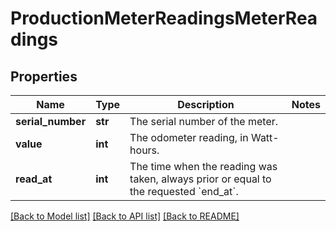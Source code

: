# ProductionMeterReadingsMeterReadings


## Properties
Name | Type | Description | Notes
------------ | ------------- | ------------- | -------------
**serial_number** | **str** | The serial number of the meter. | 
**value** | **int** | The odometer reading, in Watt-hours. | 
**read_at** | **int** | The time when the reading was taken, always prior or equal to the requested &#x60;end_at&#x60;. | 

[[Back to Model list]](../README.md#documentation-for-models) [[Back to API list]](../README.md#documentation-for-api-endpoints) [[Back to README]](../README.md)



